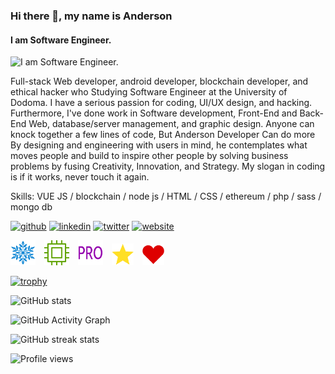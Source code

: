 ### Hi there 👋, my name is Anderson
#### I am Software Engineer.
![I am Software Engineer.](https://media-exp1.licdn.com/dms/image/C5616AQGcfxxPrs2zlA/profile-displaybackgroundimage-shrink_200_800/0/1650149925344?e=2147483647&v=beta&t=sifuZVDJcTwnoZgd4hJsJrFT8aAoMmMUJtU2A7yfoB8)

Full-stack Web developer, android developer, blockchain developer, and ethical hacker who Studying Software Engineer at the University of Dodoma. I have a serious passion for coding, UI/UX design, and hacking.
 Furthermore, I've done work in Software development, Front-End and Back-End Web, database/server management, and graphic design.
 Anyone can knock together a few lines of code, But  Anderson Developer
 Can do more By designing and engineering with users in mind, he contemplates what moves people and build to inspire other people by solving business problems by fusing Creativity, Innovation, and Strategy.
My slogan in coding is if it works, never touch it again.

Skills: VUE JS / blockchain / node js / HTML / CSS / ethereum / php / sass / mongo db



[<img src='https://cdn.jsdelivr.net/npm/simple-icons@3.0.1/icons/github.svg' alt='github' height='40'>](https://github.com/blackmitnick)  [<img src='https://cdn.jsdelivr.net/npm/simple-icons@3.0.1/icons/linkedin.svg' alt='linkedin' height='40'>](https://www.linkedin.com/in/https://www.linkedin.com/in/anderson-chale-145096238//)  [<img src='https://cdn.jsdelivr.net/npm/simple-icons@3.0.1/icons/twitter.svg' alt='twitter' height='40'>](https://twitter.com/Anderson_bolt47)  [<img src='https://cdn.jsdelivr.net/npm/simple-icons@3.0.1/icons/icloud.svg' alt='website' height='40'>](https://blackmitnick.github.io/)  

<a href='https://archiveprogram.github.com/'><img src='https://raw.githubusercontent.com/acervenky/animated-github-badges/master/assets/acbadge.gif' width='40' height='40'></a> <a href='https://docs.github.com/en/developers'><img src='https://raw.githubusercontent.com/acervenky/animated-github-badges/master/assets/devbadge.gif' width='40' height='40'></a> <a href='https://github.com/pricing'><img src='https://raw.githubusercontent.com/acervenky/animated-github-badges/master/assets/pro.gif' width='40' height='40'></a> <a href='https://stars.github.com/'><img src='https://raw.githubusercontent.com/acervenky/animated-github-badges/master/assets/starbadge.gif' width='35' height='35'></a> <a href='https://docs.github.com/en/github/supporting-the-open-source-community-with-github-sponsors'><img src='https://raw.githubusercontent.com/acervenky/animated-github-badges/master/assets/sponsorbadge.gif' width='35' height='35'></a> 

[![trophy](https://github-profile-trophy.vercel.app/?username=blackmitnick)](https://github.com/ryo-ma/github-profile-trophy)

![GitHub stats](https://github-readme-stats.vercel.app/api?username=blackmitnick&show_icons=true&count_private=true)  

![GitHub Activity Graph](https://activity-graph.herokuapp.com/graph?username=blackmitnick)  

![GitHub streak stats](https://github-readme-streak-stats.herokuapp.com/?user=blackmitnick)  

![Profile views](https://gpvc.arturio.dev/blackmitnick)  
